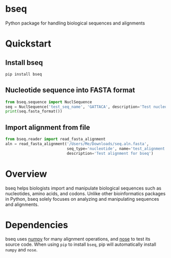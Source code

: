 # bseq
Python package for handling biological sequences and alignments

# Quickstart

## Install bseq
```bash
pip install bseq
```

## Nucleotide sequence into FASTA format
```python
from bseq.sequence import NuclSequence
seq = NuclSequence('test_seq_name', 'GATTACA', description='Test nucleotide sequence')
print(seq.fasta_format())
```

## Import alignment from file
```python
from bseq.reader import read_fasta_alignment
aln = read_fasta_alignment('/Users/Me/Downloads/seq.aln.fasta', 
                           seq_type='nucleotide', name='test_alignment', 
                           description='Test alignment for bseq')
```

# Overview
bseq helps biologists import and manipulate biological sequences such as nucleotides,
amino acids, and codons. Unlike other bioinformatics packages in Python, bseq solely focuses
on analyzing and manipulating sequences and alignments.

# Dependencies
bseq uses [numpy](http://www.numpy.org) for many alignment operations, and [nose](https://nose.readthedocs.io/en/latest/) to test its source code. When using `pip` to install `bseq`, pip will automatically install `numpy` and `nose`.
